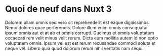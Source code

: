 # Quoi de neuf dans Nuxt 3

Dolorem ullam omnis sed vero sit reprehenderit est eaque dignissimos. Nemo dolores quae perferendis. Dolore illum enim omnis consequatur ipsum omnis aut et at ab et omnis corrupti. Ducimus et omnis voluptatum occaecati rem velit minus velit rerum. Dicta eum mollitia autem id non optio voluptatem omnis. Ipsum vel est est rerum recusandae commodi soluta et neque vel. Libero quia quod dolorum rerum nihil veritatis nam sequi.
